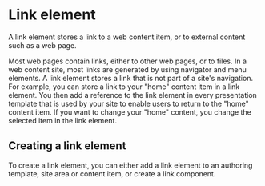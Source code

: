 # Link element

A link element stores a link to a web content item, or to external content such as a web page.

Most web pages contain links, either to other web pages, or to files. In a web content site, most links are generated by using navigator and menu elements. A link element stores a link that is not part of a site's navigation. For example, you can store a link to your "home" content item in a link element. You then add a reference to the link element in every presentation template that is used by your site to enable users to return to the "home" content item. If you want to change your "home" content, you change the selected item in the link element.

## Creating a link element

To create a link element, you can either add a link element to an authoring template, site area or content item, or create a link component.



